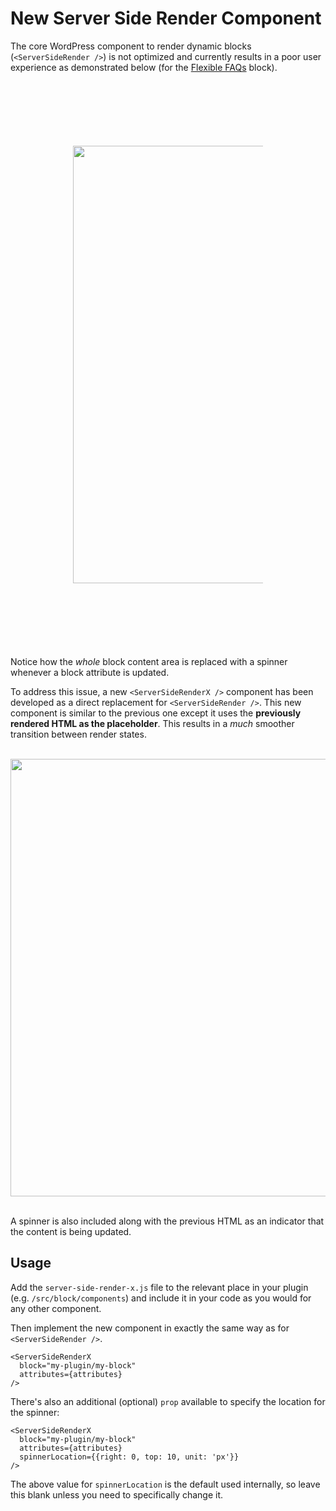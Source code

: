 # New Server Side Render Component
The core WordPress component to render dynamic blocks (`<ServerSideRender />`) is not optimized and currently results in a poor user experience as demonstrated below (for the [Flexible FAQs](https://wpgoplugins.com/plugins/flexible-faqs/) block).<br><br>

<p align="center" style="margin:100px;">
  <img src="https://user-images.githubusercontent.com/1482075/89642033-e4a0ba00-d8aa-11ea-9449-96e9fb9299e4.gif" width="700">
</p>

<br>Notice how the *whole* block content area is replaced with a spinner whenever a block attribute is updated.

To address this issue, a new `<ServerSideRenderX />` component has been developed as a direct replacement for `<ServerSideRender />`. This new component is similar to the previous one except it uses the **previously rendered HTML as the placeholder**. This results in a *much* smoother transition between render states.<br><br>

<p align="center">
  <img src="https://user-images.githubusercontent.com/1482075/89642258-6395f280-d8ab-11ea-82b5-6cbba42ae72f.gif" width="700">
</p>

<br>A spinner is also included along with the previous HTML as an indicator that the content is being updated.

## Usage

Add the `server-side-render-x.js` file to the relevant place in your plugin (e.g. `/src/block/components`) and include it in your code as you would for any other component.

Then implement the new component in exactly the same way as for `<ServerSideRender />`.

    <ServerSideRenderX
      block="my-plugin/my-block"
      attributes={attributes}
    />

There's also an additional (optional) `prop` available to specify the location for the spinner:

    <ServerSideRenderX
      block="my-plugin/my-block"
      attributes={attributes}
      spinnerLocation={{right: 0, top: 10, unit: 'px'}}
    />

The above value for `spinnerLocation` is the default used internally, so leave this blank unless you need to specifically change it.
